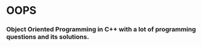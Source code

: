 # OOPS

### Object Oriented Programming in C++ with a lot of programming questions and its solutions.
